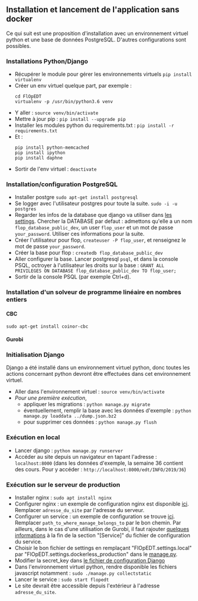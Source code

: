 ## Installation et lancement de l'application sans docker

Ce qui suit est une proposition d'installation avec un environnement
virtuel python et une base de données PostgreSQL. D'autres
configurations sont possibles.

### Installations Python/Django

- Récupérer le module pour gérer les environnements virtuels
  ```pip install virtualenv```
- Créer un env virtuel quelque part, par exemple :
  ```
  cd FlOpEDT
  virtualenv -p /usr/bin/python3.6 venv
  ```
- Y aller :
  ```source venv/bin/activate```
- Mettre à jour pip :
  ```pip install --upgrade pip```
- Installer les modules python du requirements.txt :
  ```pip install -r requirements.txt```
- Et :
  ```
  pip install python-memcached
  pip install ipython
  pip install daphne
  ```
- Sortir de l'env virtuel :
  ```deactivate```


### Installation/configuration PostgreSQL 

- Installer postgre
  `sudo apt-get install postgresql`
- Se logger avec l'utilisateur postgres pour toute la suite.
  `sudo -i -u postgres`
- Regarder les infos de la database que django va utiliser dans [les
  settings](https://framagit.org/flopedt/FlOpEDT/blob/dev/FlOpEDT/FlOpEDT/settings/local.py). Chercher
  la DATABASE par defaut : admettons qu'elle a un nom `flop_database_public_dev`, un user
  `flop_user` et un mot de passe `your_password`. Utiliser ces informations pour la
  suite.
- Créer l'utilisateur pour flop,
  `createuser -P flop_user`,
  et renseignez le mot de passe `your_password`.
- Créer la base pour flop :
  `createdb flop_database_public_dev`
- Aller configurer la base. Lancer postgresql `psql`, et dans la
  console PSQL, octroyer à l'utilisateur les droits sur la base :
  `GRANT ALL PRIVILEGES ON DATABASE flop_database_public_dev TO
  flop_user;`
- Sortir de la console PSQL (par exemple Ctrl+d).

### Installation d'un solveur de programme linéaire en nombres entiers

#### CBC
```
sudo apt-get install coinor-cbc
```

#### Gurobi


### Initialisation Django

Django a été installé dans un environnement virtuel python, donc
toutes les actions concernant python devront être effectuées dans cet
environnement virtuel.

- Aller dans l'environnement virtuel : `source venv/bin/activate`
- *Pour une première exécution*, 
  - appliquer les migrations :
    `python manage.py migrate`
  - éventuellement, remplir la base avec les données d'exemple :
    `python manage.py loaddata ../dump.json.bz2`
  - pour supprimer ces données :
    `python manage.py flush`

### Exécution en local

- Lancer django : `python manage.py runserver`
- Accéder au site depuis un navigateur en tapant l'adresse :
  `localhost:8000` (dans les données d'exemple, la semaine 36 contient
  des cours. Pour y accéder :
  `http://localhost:8000/edt/INFO/2019/36`)

### Exécution sur le serveur de production

- Installer nginx : `sudo apt install nginx`
- Configurer nginx : un exemple de configuration nginx est disponible
  [ici](./edt-info.conf).  Remplacer `adresse_du_site` par l'adresse
  du serveur.
- Configurer un service : un exemple de configuration se trouve
  [ici](./flopedt.service).  Remplacer
  `path_to_where_manage_belongs_to` par le bon chemin.  Par ailleurs,
  dans le cas d'une utilisation de Gurobi, il faut rajouter [quelques
  informations](./flopedt.add) à la fin de la section "[Service]" du
  fichier de configuration du service.
- Choisir le bon fichier de settings en remplaçant
  "FlOpEDT.settings.local" par
  "FlOpEDT.settings.dockerless_production" dans le
  [manage.py](../../manage.py).
- Modifier la secret_key dans [le fichier de configuration
  Django](../../FlOpEDT/settings/dockerless_production.py)
- Dans l'environnement virtuel python, rendre disponible les fichiers
  javascript notamment : `sudo ./manage.py collectstatic`
- Lancer le service : `sudo start flopedt`
- Le site devrait être accessible depuis l'extérieur à l'adresse
  `adresse_du_site`.
